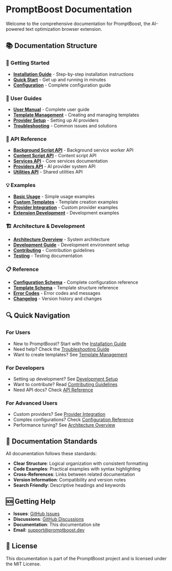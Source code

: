 # PromptBoost Documentation

Welcome to the comprehensive documentation for PromptBoost, the AI-powered text optimization browser extension.

## 📚 Documentation Structure

### 🚀 Getting Started
- **[Installation Guide](guides/installation.md)** - Step-by-step installation instructions
- **[Quick Start](guides/quick-start.md)** - Get up and running in minutes
- **[Configuration](guides/configuration.md)** - Complete configuration guide

### 📖 User Guides
- **[User Manual](guides/user-manual.md)** - Complete user guide
- **[Template Management](guides/templates.md)** - Creating and managing templates
- **[Provider Setup](guides/providers.md)** - Setting up AI providers
- **[Troubleshooting](guides/troubleshooting.md)** - Common issues and solutions

### 🔧 API Reference
- **[Background Script API](api/background.md)** - Background service worker API
- **[Content Script API](api/content.md)** - Content script API
- **[Services API](api/services.md)** - Core services documentation
- **[Providers API](api/providers.md)** - AI provider system API
- **[Utilities API](api/utilities.md)** - Shared utilities API

### 💡 Examples
- **[Basic Usage](examples/basic-usage.md)** - Simple usage examples
- **[Custom Templates](examples/templates.md)** - Template creation examples
- **[Provider Integration](examples/providers.md)** - Custom provider examples
- **[Extension Development](examples/development.md)** - Development examples

### 🏗️ Architecture & Development
- **[Architecture Overview](architecture/overview.md)** - System architecture
- **[Development Guide](development/setup.md)** - Development environment setup
- **[Contributing](development/contributing.md)** - Contribution guidelines
- **[Testing](development/testing.md)** - Testing documentation

### 📋 Reference
- **[Configuration Schema](reference/configuration.md)** - Complete configuration reference
- **[Template Schema](reference/templates.md)** - Template structure reference
- **[Error Codes](reference/errors.md)** - Error codes and messages
- **[Changelog](reference/changelog.md)** - Version history and changes

## 🔍 Quick Navigation

### For Users
- New to PromptBoost? Start with the [Installation Guide](guides/installation.md)
- Need help? Check the [Troubleshooting Guide](guides/troubleshooting.md)
- Want to create templates? See [Template Management](guides/templates.md)

### For Developers
- Setting up development? See [Development Setup](development/setup.md)
- Want to contribute? Read [Contributing Guidelines](development/contributing.md)
- Need API docs? Check [API Reference](api/)

### For Advanced Users
- Custom providers? See [Provider Integration](examples/providers.md)
- Complex configurations? Check [Configuration Reference](reference/configuration.md)
- Performance tuning? See [Architecture Overview](architecture/overview.md)

## 📝 Documentation Standards

All documentation follows these standards:
- **Clear Structure**: Logical organization with consistent formatting
- **Code Examples**: Practical examples with syntax highlighting
- **Cross-References**: Links between related documentation
- **Version Information**: Compatibility and version notes
- **Search Friendly**: Descriptive headings and keywords

## 🆘 Getting Help

- **Issues**: [GitHub Issues](https://github.com/your-repo/promptboost/issues)
- **Discussions**: [GitHub Discussions](https://github.com/your-repo/promptboost/discussions)
- **Documentation**: This documentation site
- **Email**: support@promptboost.dev

## 📄 License

This documentation is part of the PromptBoost project and is licensed under the MIT License.
